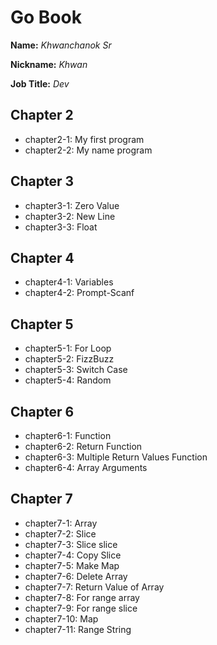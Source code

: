 # Go Book

**Name:** *Khwanchanok Sr*

**Nickname:** *Khwan*

**Job Title:** *Dev*

## Chapter 2

* chapter2-1: My first program
* chapter2-2: My name program

## Chapter 3

* chapter3-1: Zero Value
* chapter3-2: New Line
* chapter3-3: Float

## Chapter 4

* chapter4-1: Variables
* chapter4-2: Prompt-Scanf

## Chapter 5

* chapter5-1: For Loop
* chapter5-2: FizzBuzz
* chapter5-3: Switch Case
* chapter5-4: Random

## Chapter 6

* chapter6-1: Function
* chapter6-2: Return Function
* chapter6-3: Multiple Return Values Function
* chapter6-4: Array Arguments

## Chapter 7
* chapter7-1: Array
* chapter7-2: Slice
* chapter7-3: Slice slice
* chapter7-4: Copy Slice
* chapter7-5: Make Map
* chapter7-6: Delete Array
* chapter7-7: Return Value of Array
* chapter7-8: For range array
* chapter7-9: For range slice
* chapter7-10: Map
* chapter7-11: Range String